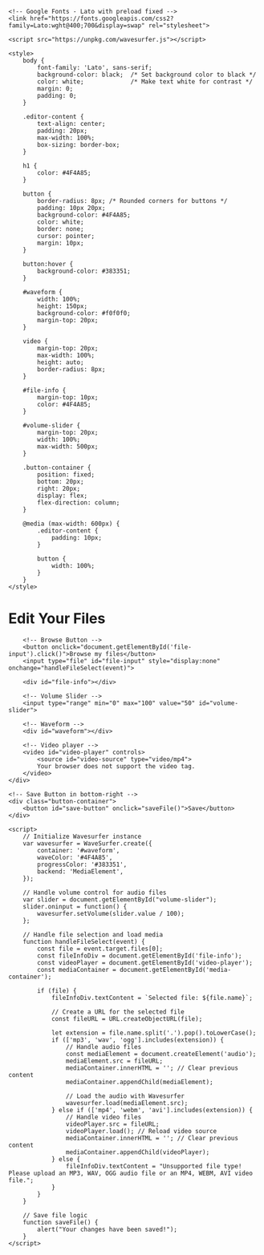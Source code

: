 <!DOCTYPE html>
<html lang="en">
<head>
    <meta charset="UTF-8">
    <meta name="viewport" content="width=device-width, initial-scale=1.0">
    <title>File Editor</title>
    
    <!-- Google Fonts - Lato with preload fixed -->
    <link href="https://fonts.googleapis.com/css2?family=Lato:wght@400;700&display=swap" rel="stylesheet">
    
    <script src="https://unpkg.com/wavesurfer.js"></script>

    <style>
        body {
            font-family: 'Lato', sans-serif;
            background-color: black;  /* Set background color to black */
            color: white;             /* Make text white for contrast */
            margin: 0;
            padding: 0;
        }
        
        .editor-content {
            text-align: center;
            padding: 20px;
            max-width: 100%;
            box-sizing: border-box;
        }

        h1 {
            color: #4F4A85;
        }

        button {
            border-radius: 8px; /* Rounded corners for buttons */
            padding: 10px 20px;
            background-color: #4F4A85;
            color: white;
            border: none;
            cursor: pointer;
            margin: 10px;
        }

        button:hover {
            background-color: #383351;
        }

        #waveform {
            width: 100%;
            height: 150px;
            background-color: #f0f0f0;
            margin-top: 20px;
        }

        video {
            margin-top: 20px;
            max-width: 100%;
            height: auto;
            border-radius: 8px;
        }

        #file-info {
            margin-top: 10px;
            color: #4F4A85;
        }

        #volume-slider {
            margin-top: 20px;
            width: 100%;
            max-width: 500px;
        }

        .button-container {
            position: fixed;
            bottom: 20px;
            right: 20px;
            display: flex;
            flex-direction: column;
        }

        @media (max-width: 600px) {
            .editor-content {
                padding: 10px;
            }

            button {
                width: 100%;
            }
        }
    </style>
</head>
<body class="home">
    <div class="editor-content">
        <h1>Edit Your Files</h1>

        <!-- Browse Button -->
        <button onclick="document.getElementById('file-input').click()">Browse my files</button>
        <input type="file" id="file-input" style="display:none" onchange="handleFileSelect(event)">
        
        <div id="file-info"></div>

        <!-- Volume Slider -->
        <input type="range" min="0" max="100" value="50" id="volume-slider">

        <!-- Waveform -->
        <div id="waveform"></div>

        <!-- Video player -->
        <video id="video-player" controls>
            <source id="video-source" type="video/mp4">
            Your browser does not support the video tag.
        </video>
    </div>

    <!-- Save Button in bottom-right -->
    <div class="button-container">
        <button id="save-button" onclick="saveFile()">Save</button>
    </div>

    <script>
        // Initialize Wavesurfer instance
        var wavesurfer = WaveSurfer.create({
            container: '#waveform',
            waveColor: '#4F4A85',
            progressColor: '#383351',
            backend: 'MediaElement',
        });

        // Handle volume control for audio files
        var slider = document.getElementById("volume-slider");
        slider.oninput = function() {
            wavesurfer.setVolume(slider.value / 100);
        };

        // Handle file selection and load media
        function handleFileSelect(event) {
            const file = event.target.files[0];
            const fileInfoDiv = document.getElementById('file-info');
            const videoPlayer = document.getElementById('video-player');
            const mediaContainer = document.getElementById('media-container');

            if (file) {
                fileInfoDiv.textContent = `Selected file: ${file.name}`;

                // Create a URL for the selected file
                const fileURL = URL.createObjectURL(file);

                let extension = file.name.split('.').pop().toLowerCase();
                if (['mp3', 'wav', 'ogg'].includes(extension)) {
                    // Handle audio files
                    const mediaElement = document.createElement('audio');
                    mediaElement.src = fileURL;
                    mediaContainer.innerHTML = ''; // Clear previous content
                    mediaContainer.appendChild(mediaElement);

                    // Load the audio with Wavesurfer
                    wavesurfer.load(mediaElement.src);
                } else if (['mp4', 'webm', 'avi'].includes(extension)) {
                    // Handle video files
                    videoPlayer.src = fileURL;
                    videoPlayer.load(); // Reload video source
                    mediaContainer.innerHTML = ''; // Clear previous content
                    mediaContainer.appendChild(videoPlayer);
                } else {
                    fileInfoDiv.textContent = "Unsupported file type! Please upload an MP3, WAV, OGG audio file or an MP4, WEBM, AVI video file.";
                }
            }
        }

        // Save file logic
        function saveFile() {
            alert("Your changes have been saved!");
        }
    </script>
</body>
</html>
